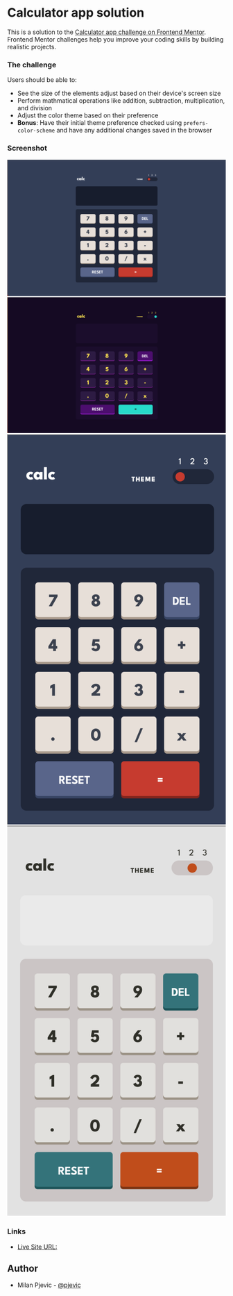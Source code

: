 # Calculator app solution

This is a solution to the [Calculator app challenge on Frontend Mentor](https://www.frontendmentor.io/challenges/calculator-app-9lteq5N29). Frontend Mentor challenges help you improve your coding skills by building realistic projects.

### The challenge

Users should be able to:

- See the size of the elements adjust based on their device's screen size
- Perform mathmatical operations like addition, subtraction, multiplication, and division
- Adjust the color theme based on their preference
- **Bonus**: Have their initial theme preference checked using `prefers-color-scheme` and have any additional changes saved in the browser

### Screenshot

![](./screenshot__desktop--1.png)
![](./screenshot__desktop--3.png)
![](./screenshot__mobile--1.png)
![](./screenshot__mobile--2.png)

### Links

- [Live Site URL: ](https://)

## Author

- Milan Pjevic - [@pjevic](https://www.frontendmentor.io/profile/pjevic)
